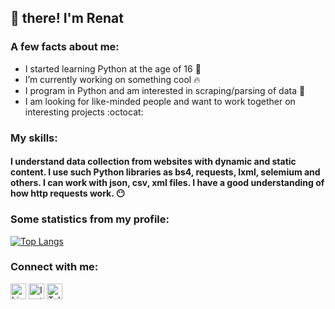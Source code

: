 ## :wave: there! I'm Renat

### A few facts about me:
- I started learning Python at the age of 16 :baby:
- I’m currently working on something cool :fire:
- I program in Python and am interested in scraping/parsing of data :pencil:
- I am looking for like-minded people and want to work together on interesting projects :octocat:

### My skills:
#### I understand data collection from websites with dynamic and static content. I use such Python libraries as bs4, requests, lxml, selemium and others. I can work with json, csv, xml files. I have a good understanding of how http requests work. :no_mouth: 

### Some statistics from my profile:

[![Top Langs](https://github-readme-stats.vercel.app/api/top-langs/?username=Renat-Havriliuk&layout=compact)](https://github.com/Renat-Havriliuk)

### Connect with me:

[<img aling="left" alt="LinkedIn" width="25px" src="https://cdn.jsdelivr.net/npm/simple-icons@v3/icons/linkedin.svg">][linkedin] 
[<img aling="left" alt="Instagram" width="25px" src="https://cdn.jsdelivr.net/npm/simple-icons@v3/icons/instagram.svg">][instagram] 
[<img aling="left" alt="Telegram" width="25px" src="https://cdn.jsdelivr.net/npm/simple-icons@v3/icons/telegram.svg">][telegram]

[linkedin]: www.linkedin.com/in/renathv
[instagram]: https://www.instagram.com/renat.hv/
[telegram]: https://t.me/yakuzza0